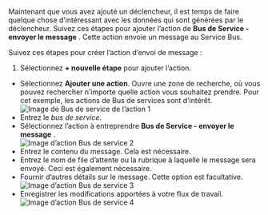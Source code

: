 Maintenant que vous avez ajouté un déclencheur, il est temps de faire quelque chose d’intéressant avec les données qui sont générées par le déclencheur. Suivez ces étapes pour ajouter l’action de **Bus de Service - envoyer le message** . Cette action envoie un message au Service Bus.  

Suivez ces étapes pour créer l’action d’envoi de message :  

1. Sélectionnez **+ nouvelle étape** pour ajouter l’action.  
- Sélectionnez **Ajouter une action**. Ouvre une zone de recherche, où vous pouvez rechercher n’importe quelle action vous souhaitez prendre. Pour cet exemple, les actions de Bus de services sont d’intérêt.    
![Image de Bus de service de l’action 1](./media/connectors-create-api-servicebus/action-1.png)   
- Entrez le *bus de service*.  
- Sélectionnez l’action à entreprendre **Bus de Service - envoyer le message** .  
![Image d’action Bus de service 2](./media/connectors-create-api-servicebus/action-2.png)    
- Entrez le contenu du message. Cela est nécessaire.  
- Entrez le nom de file d’attente ou la rubrique à laquelle le message sera envoyé. Ceci est également nécessaire.   
- Fournir d’autres détails sur le message. Cette option est facultative.     
![Image d’action Bus de service 3](./media/connectors-create-api-servicebus/action-3.png)    
- Enregistrer les modifications apportées à votre flux de travail.   
![Image d’action Bus de service 4](./media/connectors-create-api-servicebus/action-4.png)     
